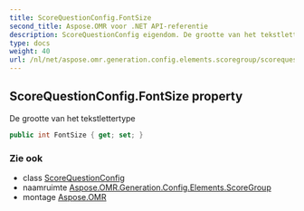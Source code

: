 ```yaml
---
title: ScoreQuestionConfig.FontSize
second_title: Aspose.OMR voor .NET API-referentie
description: ScoreQuestionConfig eigendom. De grootte van het tekstlettertype
type: docs
weight: 40
url: /nl/net/aspose.omr.generation.config.elements.scoregroup/scorequestionconfig/fontsize/
---
```

## ScoreQuestionConfig.FontSize property

De grootte van het tekstlettertype

```csharp
public int FontSize { get; set; }
```

### Zie ook

* class [ScoreQuestionConfig](../)
* naamruimte [Aspose.OMR.Generation.Config.Elements.ScoreGroup](../../scorequestionconfig/)
* montage [Aspose.OMR](../../../)


